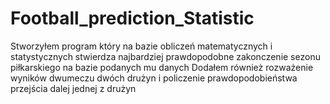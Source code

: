 # Football_prediction_Statistic
Stworzyłem program który na bazie obliczeń matematycznych i statystycznych stwierdza najbardziej prawdopodobne zakonczenie sezonu piłkarskiego na bazie podanych mu danych
Dodałem również rozważenie wyników dwumeczu dwóch drużyn i policzenie prawdopodobieństwa przejścia dalej jednej z drużyn
